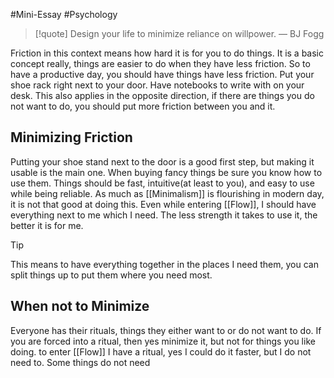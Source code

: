 #Mini-Essay #Psychology 

> [!quote] 
> Design your life to minimize reliance on willpower.
 > — BJ Fogg
 
 Friction in this context means how hard it is for you to do things. It is a basic concept really, things are easier to do when they have less friction. So to have a productive day, you should have things have less friction. Put your shoe rack right next to your door. Have notebooks to write with on your desk. This also applies in the opposite direction, if there are things you do not want to do, you should put more friction between you and it. 

## Minimizing Friction 

Putting your shoe stand next to the door is a good first step, but making it usable is the main one. When buying fancy things be sure you know how to use them. Things should be fast, intuitive(at least to you), and easy to use while being reliable. As much as [[Minimalism]] is flourishing in modern day, it is not that good at doing this. Even while entering [[Flow]], I should have everything next to me which I need. The less strength it takes to use it, the better it is for me. 

> [!tip] 
> This means to have everything together in the places I need them, you can split things up to put them where you need most. 


## When not to Minimize 

Everyone has their rituals, things they either want to or do not want to do. If you are forced into a ritual, then yes minimize it, but not for things you like doing. to enter [[Flow]] I have a ritual, yes I could do it faster, but I do not need to. Some things do not need 